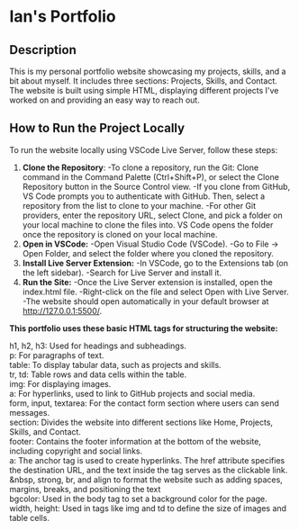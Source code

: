 # Ian's Portfolio

## Description 
This is my personal portfolio website showcasing my projects, skills, and a bit about myself. It includes three sections: Projects, Skills, and Contact. The website is built using simple HTML, displaying different projects I've worked on and providing an easy way to reach out.

## How to Run the Project Locally 
To run the website locally using VSCode Live Server, follow these steps:

1. **Clone the Repository**: 
    -To clone a repository, run the Git: Clone command in the Command Palette (Ctrl+Shift+P), or select the Clone Repository button in the Source Control view.
    -If you clone from GitHub, VS Code prompts you to authenticate with GitHub. Then, select a repository from the list to clone to your machine.
    -For other Git providers, enter the repository URL, select Clone, and pick a folder on your local machine to clone the files into. VS Code opens the folder once the repository is cloned on your local machine.
2. **Open in VSCode:**
    -Open Visual Studio Code (VSCode).
    -Go to File -> Open Folder, and select the folder where you cloned the repository.
3. **Install Live Server Extension:**
    -In VSCode, go to the Extensions tab (on the left sidebar).
    -Search for Live Server and install it.
4. **Run the Site:**
    -Once the Live Server extension is installed, open the index.html file.
    -Right-click on the file and select Open with Live Server.
    -The website should open automatically in your default browser at http://127.0.0.1:5500/.

**This portfolio uses these basic HTML tags for structuring the website:**

h1, h2, h3: Used for headings and subheadings.<br>
p: For paragraphs of text.<br>
table: To display tabular data, such as projects and skills.<br>
tr, td: Table rows and data cells within the table.<br>
img: For displaying images.<br>
a: For hyperlinks, used to link to GitHub projects and social media.<br>
form, input, textarea: For the contact form section where users can send messages.<br>
section: Divides the website into different sections like Home, Projects, Skills, and Contact.<br>
footer: Contains the footer information at the bottom of the website, including copyright and social links.<br>
a: The anchor tag is used to create hyperlinks. The href attribute specifies the destination URL, and the text inside the tag serves as the clickable link.<br>
&nbsp, strong, br, and align to format the website such as adding spaces, margins, breaks, and positioning the text<br>
bgcolor: Used in the body tag to set a background color for the page.<br>
width, height: Used in tags like img and td to define the size of images and table cells.<br>